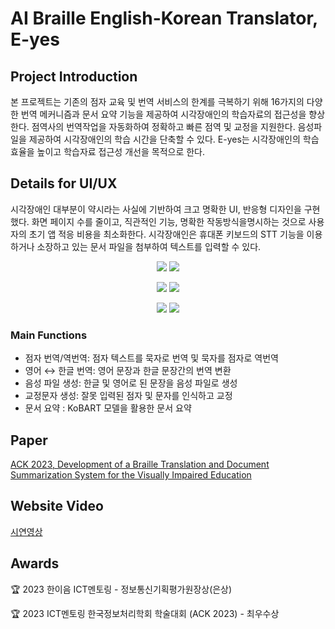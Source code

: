 # AI Braille English-Korean Translator, E-yes

## Project Introduction
본 프로젝트는 기존의 점자 교육 및 번역 서비스의 한계를 극복하기 위해 16가지의 다양한 번역 메커니즘과 문서 요약 기능을 제공하여 시각장애인의 학습자료의 접근성을 향상한다. 점역사의 번역작업을 자동화하여 정확하고 빠른 점역 및 교정을 지원한다. 음성파일을 제공하여 시각장애인의 학습 시간을 단축할 수 있다. E-yes는 시각장애인의 학습 효율을 높이고 학습자료 접근성 개선을 목적으로 한다.

## Details for UI/UX
시각장애인 대부분이 약시라는 사실에 기반하여 크고 명확한 UI, 반응형 디자인을 구현했다. 화면 페이지 수를 줄이고, 직관적인 기능, 명확한 작동방식을명시하는 것으로 사용자의 초기 앱 적응 비용을 최소화한다. 
시각장애인은 휴대폰 키보드의 STT 기능을 이용하거나 소장하고 있는 문서 파일을 첨부하여 텍스트를 입력할 수 있다.

<p align="center">
  <img src="https://github.com/user-attachments/assets/2687ff6e-fac8-4e62-a705-5fbe0b972aa6" />
  <img src="https://github.com/user-attachments/assets/0556451f-7212-4d3b-8e2f-abffebf4e7a5" />
</p>
<p align="center">
  <img src="https://github.com/user-attachments/assets/c48bdb1f-b4f7-4a6a-8865-7124393362bf" />
  <img src="https://github.com/user-attachments/assets/bf1d475c-0e83-43cc-b805-e7b1bd8f9c79" />
</p>
<p align="center">
  <img src="https://github.com/user-attachments/assets/e3b147a5-0f57-4f13-9e4c-2eb3507df21c" />
  <img src="https://github.com/user-attachments/assets/0df804f5-38bc-49b6-9dea-8bf845eab46a" />
</p>


### Main Functions
- 점자 번역/역번역: 점자 텍스트를 묵자로 번역 및 묵자를 점자로 역번역
- 영어 ↔ 한글 번역: 영어 문장과 한글 문장간의 번역 변환
- 음성 파일 생성: 한글 및 영어로 된 문장을 음성 파일로 생성
- 교정문자 생성: 잘못 입력된 점자 및 문자를 인식하고 교정
- 문서 요약 : KoBART 모델을 활용한 문서 요약


## Paper
[ACK 2023, Development of a Braille Translation and Document Summarization System for the Visually Impaired Education](https://koreascience.kr/article/CFKO202333855044754.page)


## Website Video
[시연영상](https://www.youtube.com/watch?v=nr0ZrB_GpGo)


## Awards
🏆 2023 한이음 ICT멘토링 - 정보통신기획평가원장상(은상)

🏆 2023 ICT멘토링 한국정보처리학회 학술대회 (ACK 2023) - 최우수상
